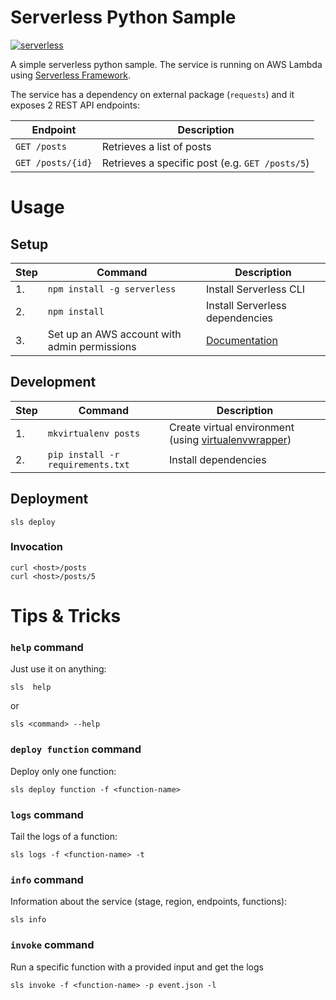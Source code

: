# Serverless Python Sample
[![serverless](http://public.serverless.com/badges/v3.svg)](http://www.serverless.com)

A simple serverless python sample. The service is running on AWS Lambda using [Serverless Framework](https://github.com/serverless/serverless).

The service has a dependency on external package (`requests`) and it exposes 2 REST API endpoints:

| **Endpoint** |**Description**|
|-------|------|
| `GET /posts` | Retrieves a list of posts  |
| `GET /posts/{id}` | Retrieves a specific post (e.g. `GET /posts/5`) |


# Usage
## Setup
| **Step** | **Command** |**Description**|
|---|-------|------|
|  1. | `npm install -g serverless` | Install Serverless CLI  |
|  2. | `npm install` | Install Serverless dependencies  |
|  3. | Set up an AWS account with admin permissions | [Documentation](https://serverless.com/framework/docs/providers/aws/guide/credentials/)  |

## Development
| **Step** | **Command** |**Description**|
|---|-------|------|
|  1. | `mkvirtualenv posts` | Create virtual environment (using [virtualenvwrapper](https://virtualenvwrapper.readthedocs.io/en/latest/)) |
|  2. | `pip install -r requirements.txt` | Install dependencies|


## Deployment

	sls deploy

### Invocation

	curl <host>/posts
	curl <host>/posts/5

# Tips & Tricks

### `help` command
Just use it on anything:

	sls  help
or

	sls <command> --help

### `deploy function` command
Deploy only one function:

	sls deploy function -f <function-name>

### `logs` command
Tail the logs of a function:

	sls logs -f <function-name> -t

### `info` command
Information about the service (stage, region, endpoints, functions):

	sls info

### `invoke` command
Run a specific function with a provided input and get the logs

	sls invoke -f <function-name> -p event.json -l
